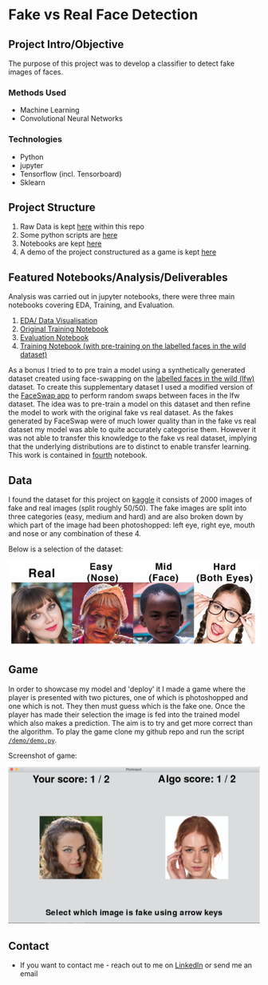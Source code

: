 # Fake vs Real Face Detection
## Project Intro/Objective
The purpose of this project was to develop a classifier to detect fake images of faces. 

### Methods Used
* Machine Learning
* Convolutional Neural Networks

### Technologies
* Python
* jupyter
* Tensorflow (incl. Tensorboard)
* Sklearn 

## Project Structure

1. Raw Data is kept [here](./data/raw) within this repo
2. Some python scripts are [here](./src)
3. Notebooks are kept [here](./notebooks)
4. A demo of the project constructured as a game is kept [here](./demo)

## Featured Notebooks/Analysis/Deliverables
Analysis was carried out in jupyter notebooks, there were three main notebooks covering EDA, Training, and Evaluation. 

1. [EDA/ Data Visualisation](./notebooks/EDA.ipynb)
2. [Original Training Notebook](./notebooks/Training.ipynb)
3. [Evaluation Notebook](./notebooks/Evaluation.ipynb)
4. [Training Notebook (with pre-training on the labelled faces in the wild dataset)](./notebooks/training_w_LFW.ipynb)

As a bonus I tried to to pre train a model using a synthetically generated dataset created using face-swapping on the [labelled faces in the wild (lfw)](http://vis-www.cs.umass.edu/lfw/) dataset. To create this supplementary dataset I used a modified version of the [FaceSwap app](https://github.com/MarekKowalski/FaceSwap) to perform random swaps between faces in the lfw dataset. The idea was to pre-train a model on this dataset and then refine the model to work with the original fake vs real dataset. As the fakes generated by FaceSwap were of much lower quality than in the fake vs real dataset my model was able to quite accurately categorise them. However it was not able to transfer this knowledge to the fake vs real dataset, implying that the underlying distributions are to distinct to enable transfer learning. This work is contained in [fourth](./notebooks/Training_w_LFW.ipynb) notebook.

## Data

I found the dataset for this project on [kaggle](https://www.kaggle.com/ciplab/real-and-fake-face-detection) it consists of 2000 images of fake and real images (split roughly 50/50). The fake images are split into three categories (easy, medium and hard) and are also broken down by which part of the image had been photoshopped: left eye, right eye, mouth and nose or any combination of these 4.

Below is a selection of the dataset:

![image-20200108150438294](assets/image-20200108150438294.png)

## Game

In order to showcase my model and 'deploy' it I made a game where the player is presented with two pictures, one of which is photoshopped and one which is not. They then must guess which is the fake one. Once the player has made their selection the image is fed into the trained model which also makes a prediction. The aim is to try and get more correct than the algorithm. To play the game clone my github repo and run the script [`/demo/demo.py`](./demo/demo.py).

Screenshot of game:

<img src="assets/image-20200226193055112.png" alt="image-20200226193055112" style="zoom:50%;" />


## Contact
* If you want to contact me - reach out to me on [LinkedIn](www.linkedin.com/in/rees) or send me an email
